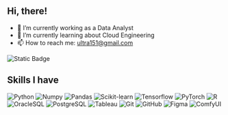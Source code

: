## Hi, there! 

- 🔭 I’m currently working as a Data Analyst
- 🌱 I’m currently learning about Cloud Engineering 
- 📫 How to reach me: ultra151@gmail.com 

![Static Badge](https://img.shields.io/badge/Everything_is-Data-blue)


## Skills I have
![Python](https://img.shields.io/badge/-Python-black?style=flat-square&logo=Python)
![Numpy](https://img.shields.io/badge/-Numpy-black?style=flat-square&logo=Numpy)
![Pandas](https://img.shields.io/badge/-Pandas-black?style=flat-square&logo=Pandas)
![Scikit-learn](https://img.shields.io/badge/M/L_Framework-Scikitlearn-blue?style=flat-square&logo=scikit-learn)
![Tensorflow](https://img.shields.io/badge/D/L_Framwork-Tensorflow-blue?style=flat-square&logo=Tensorflow)
![PyTorch](https://img.shields.io/badge/D/L_Framework-PyTorch-blue?style=flat-square&logo=PyTorch)
![R](https://img.shields.io/badge/-R-181717?style=flat-square&logo=R)
![OracleSQL](https://img.shields.io/badge/-OracleSQL-black?style=flat-square&logo=oracleSQL)
![PostgreSQL](https://img.shields.io/badge/-PostgreSQL-336791?style=flat-square&logo=postgresql)
![Tableau](https://img.shields.io/badge/-Tableau-black?style=flat-square&logo=tableau)
![Git](https://img.shields.io/badge/-Git-black?style=flat-square&logo=git)
![GitHub](https://img.shields.io/badge/-GitHub-181717?style=flat-square&logo=github)
![Figma](https://img.shields.io/badge/-Figma-black?style=flat-square&logo=Figma)
![ComfyUI](https://img.shields.io/badge/-ComfyUI-black?style=flat-square&logo=ComfyUI)


